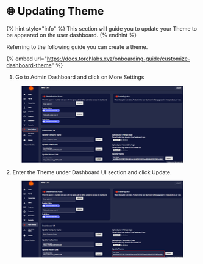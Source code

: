 # 🌐 Updating Theme

{% hint style="info" %}
This section will guide you to update your Theme to be appeared on the user dashboard.
{% endhint %}

Referring to the following guide you can create a theme.

{% embed url="https://docs.torchlabs.xyz/onboarding-guide/customize-dashboard-theme" %}

1. Go to Admin Dashboard and click on More Settings

<figure><img src="../../.gitbook/assets/1 (11).png" alt=""><figcaption></figcaption></figure>

2\. Enter the Theme under Dashboard UI section and click Update.

<figure><img src="../../.gitbook/assets/8 (3).png" alt=""><figcaption></figcaption></figure>
